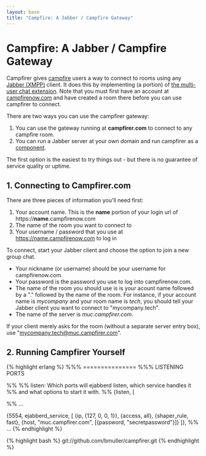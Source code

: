 ```yaml
---
layout: base
title: "Campfire: A Jabber / Campfire Gateway"
---
```

# Campfire: A Jabber / Campfire Gateway
Campfirer gives [campfire](http://campfirenow.com) users a way to connect to rooms using any [Jabber (XMPP)](http://xmpp.org) client.  It does this by implementing (a portion) of [the multi-user chat extension](http://xmpp.org/extensions/xep-0045.html).  Note that you must first have an account at [campfirenow.com](http://campfirenow.com) and have created a room there before you can use campfirer to connect.

There are two ways you can use the campfirer gateway:

1. You can use the gateway running at **campfirer.com** to connect to any campfire room.
1. You can run a Jabber server at your own domain and run campfirer as a [component](http://xmpp.org/extensions/xep-0114.html).

The first option is the easiest to try things out - but there is no guarantee of service quality or uptime.

## 1. Connecting to Campfirer.com
There are three pieces of information you'll need first:

1. Your account name.  This is the **name** portion of your login url of https://**name**.campfirenow.com
1. The name of the room you want to connect to
1. Your username / password that you use at https://name.campfirenow.com to log in

To connect, start your Jabber client and choose the option to join a new group chat.  

* Your nickname (or username) should be your username for campfirenow.com.  
* Your password is the password you use to log into campfirenow.com.
* The name of the room you should use is is your acount name followed by a "." followed by the name of the room.  For instance, if your account name is *mycompany* and your room name is *tech*, you should tell your Jabber client you want to connect to "mycompany.tech".
* The name of the server is *muc.campfirer.com*.

If your client merely asks for the room (without a separate server entry box), use "mycompany.tech@muc.campfirer.com".

## 2. Running Campfirer Yourself

{% highlight erlang %}
%%%   ===============
%%%   LISTENING PORTS

%%
%% listen: Which ports will ejabberd listen, which service handles it
%% and what options to start it with.
%%
{listen,
 [

%% ...

  {5554, ejabberd_service, [
                            {ip, {127, 0, 0, 1}},
                            {access, all},
                            {shaper_rule, fast},
                            {host, "muc.campfirer.com", [{password, "secretpassword"}]}
                            ]},
%% ...
{% endhighlight %}

{% highlight bash %}
git://github.com/bmuller/campfirer.git
{% endhighlight %}